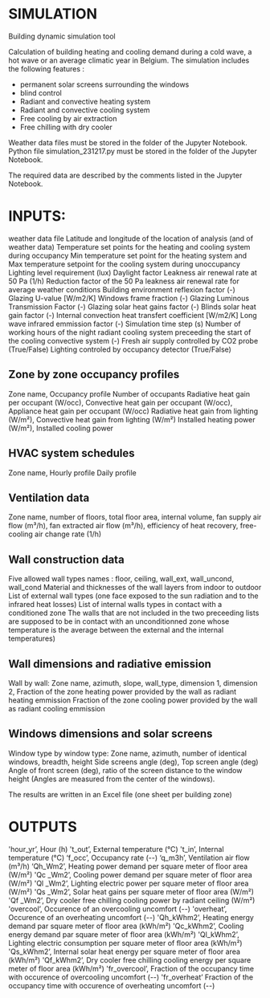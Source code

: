 # SIMULATION
Building dynamic simulation tool

Calculation of building heating and cooling demand during a cold wave, a hot wave or an average climatic year in Belgium.
The simulation includes the following features :
- permanent solar screens surrounding the windows
- blind control
- Radiant and convective heating system
- Radiant and convective cooling system
- Free cooling by air extraction
- Free chilling with dry cooler

Weather data files must be stored in the folder of the Jupyter Notebook.
Python file simulation_231217.py must be stored in the folder of the Jupyter Notebook.

The required data are described by the comments listed in the Jupyter Notebook.

# INPUTS:

weather data file 
Latitude and longitude of the location of analysis (and of weather data)
Temperature set points for the heating and cooling system during occupancy
Min temperature set point for the heating system and Max temperature setpoint for the cooling system during unoccupancy
Lighting level requirement (lux)
Daylight factor
Leakness air renewal rate at 50 Pa (1/h)
Reduction factor of the 50 Pa leakness air renewal rate for average weather conditions
Building environment reflexion factor (-)
Glazing U-value [W/m2/K]
Windows frame fraction (-)
Glazing Luminous Transmission Factor (-)
Glazing solar heat gains factor (-)
Blinds solar heat gain factor (-)
Internal convection heat transfert coefficient [W/m2/K]
Long wave infrared emmission factor (-)
Simulation time step (s)
Number of working hours of the night radiant cooling system preceeding the start of the cooling convective system (-)
Fresh air supply controlled by CO2 probe (True/False)
Lighting controled by occupancy detector (True/False)

## Zone by zone occupancy profiles
Zone name,
Occupancy profile
Number of occupants
Radiative heat gain per occupant (W/occ), Convective heat gain per occupant (W/occ), 
Appliance heat gain per occupant (W/occ)
Radiative heat gain from lighting (W/m²), Convective heat gain from lighting (W/m²)
Installed heating power           (W/m²), Installed cooling power

## HVAC system schedules
Zone name,
Hourly profile
Daily profile

## Ventilation data
Zone name,
number of floors, total floor area, internal volume, 
fan supply air flow (m³/h), fan extracted air flow (m³/h), 
efficiency of heat recovery, free-cooling air change rate (1/h)

## Wall construction data
Five allowed wall types names : floor, ceiling, wall_ext, wall_uncond, wall_cond
Material and thicknesses of the wall layers from indoor to outdoor
List of external wall types (one face exposed to the sun radiation and to the infrared heat losses)
List of internal walls types in contact with a conditioned zone
The walls that are not included in the two preceeding lists 
are supposed to be in contact with an unconditionned zone 
whose temperature is the average between the external and the internal temperatures)

## Wall dimensions and radiative emission
Wall by wall:
Zone name, azimuth, slope, wall_type, dimension 1, dimension 2, 
Fraction of the zone heating power provided by the wall as radiant heating emmission
Fraction of the zone cooling power provided by the wall as radiant cooling emmission

## Windows dimensions and solar screens
Window type by window type:
Zone name, azimuth, number of identical windows, breadth, height
Side screens angle (deg), Top screen angle (deg)
Angle of front screen (deg), ratio of the screen distance to the window height
(Angles are measured from the center of the windows).

The results are written in an Excel file (one sheet per building zone)
# OUTPUTS
'hour_yr’,  	  Hour					(h)
't_out’, 		    External temperature 				(°C)
't_in’, 		    Internal temperature 				(°C)
‘f_occ’, 		    Occupancy rate				(--)
‘q_m3h’, 		    Ventilation air flow					(m³/h)
‘Qh_Wm2’, 	    Heating power demand per square meter of floor area	(W/m²)
'Qc _Wm2’, 	    Cooling power demand per square meter of floor area	(W/m²)
'Ql _Wm2’, 	    Lighting electric power	per square meter of floor area		(W/m²)
'Qs _Wm2’, 	    Solar heat gains	per square meter of floor area		(W/m²)
'Qf _Wm2’, 	    Dry cooler free chilling cooling power by radiant ceiling (W/m²)
'overcool’,		  Occurence of an overcooling uncomfort  (--)
'overheat’, 	  Occurence of an overheating uncomfort	(--)
'Qh_kWhm2’, 	  Heating energy demand par square meter of floor area 	(kWh/m²)
'Qc_kWhm2’, 	  Cooling energy demand par square meter of floor area 	(kWh/m²)
'Ql_kWhm2’, 	  Lighting electric consumption	per square meter of floor area	(kWh/m²)
'Qs_kWhm2’, 	  Internal solar heat energy per square meter of floor area	(kWh/m²)
'Qf_kWhm2’, 	  Dry cooler free chilling cooling energy	per square meter of floor area	(kWh/m²)
'fr_overcool’,  Fraction of the occupancy time with occurence of overcooling uncomfort	(--)
'fr_overheat’ 	Fraction of the occupancy time with occurence of overheating uncomfort		(--)



